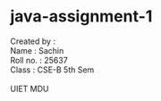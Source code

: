 # java-assignment-1
Created by : <br>
Name : Sachin <br> 
Roll no. : 25637 <br>
Class : CSE-B 5th Sem <br>  
UIET MDU <br>

